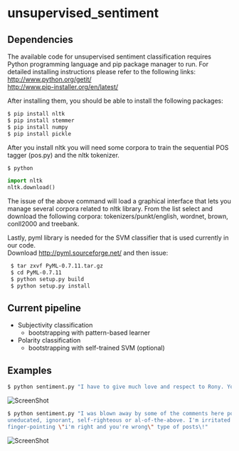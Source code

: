 unsupervised_sentiment
======================

Dependencies
------------
The available code for unsupervised sentiment classification requires Python programming 
language and pip package manager to run. For detailed installing instructions please refer to 
the following links: <br />
http://www.python.org/getit/ <br />
http://www.pip-installer.org/en/latest/

After installing them, you should be able to install the following packages: <br />
```bash
$ pip install nltk  
$ pip install stemmer 
$ pip install numpy
$ pip install pickle 
```

After you install nltk you will need some corpora to train the sequential POS tagger (pos.py) and the nltk tokenizer.
```bash
$ python 
```
```python
import nltk 
nltk.download() 
```  
The issue of the above command will load a graphical interface that lets you manage several corpora
related to nltk library. From the list select and download the following corpora: 
tokenizers/punkt/english, wordnet, brown, conll2000 and treebank. 

Lastly, pyml library is needed for the SVM classifier that is used currently in our code. <br />
Download http://pyml.sourceforge.net/ and then issue: <br />
```bash 
 $ tar zxvf PyML-0.7.11.tar.gz
 $ cd PyML-0.7.11
 $ python setup.py build
 $ python setup.py install 
```


Current pipeline
----------------
- Subjectivity classification
  * bootstrapping with pattern-based learner
- Polarity classification
  * bootstrapping with self-trained SVM (optional)

Examples
--------
```bash
$ python sentiment.py "I have to give much love and respect to Rony. Your work is Amazing\!"
```
![ScreenShot](https://raw.github.com/nik0spapp/unsupervised_sentiment/master/examples/1.png)



```bash
$ python sentiment.py "I was blown away by some of the comments here posted by people who is either 
uneducated, ignorant, self-righteous or al-of-the-above. I'm irritated and saddened as I read these 
finger-pointing \"i'm right and you're wrong\" type of posts\!"
```
![ScreenShot](https://raw.github.com/nik0spapp/unsupervised_sentiment/master/examples/2.png)




